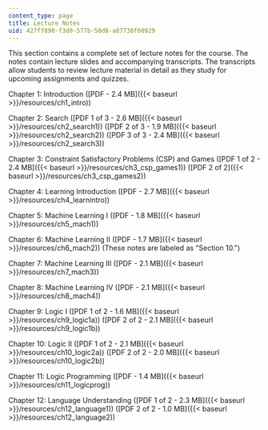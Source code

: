 ```yaml
---
content_type: page
title: Lecture Notes
uid: 427ff890-f3d0-577b-50d8-a87738f60929
---
```


This section contains a complete set of lecture notes for the course. The notes contain lecture slides and accompanying transcripts. The transcripts allow students to review lecture material in detail as they study for upcoming assignments and quizzes.

Chapter 1: Introduction ([PDF - 2.4 MB]({{< baseurl >}}/resources/ch1_intro))

Chapter 2: Search ([PDF 1 of 3 - 2.6 MB]({{< baseurl >}}/resources/ch2_search1)) ([PDF 2 of 3 - 1.9 MB]({{< baseurl >}}/resources/ch2_search2)) ([PDF 3 of 3 - 2.4 MB]({{< baseurl >}}/resources/ch2_search3))

Chapter 3: Constraint Satisfactory Problems (CSP) and Games ([PDF 1 of 2 - 2.4 MB]({{< baseurl >}}/resources/ch3_csp_games1)) ([PDF 2 of 2]({{< baseurl >}}/resources/ch3_csp_games2))

Chapter 4: Learning Introduction ([PDF - 2.7 MB]({{< baseurl >}}/resources/ch4_learnintro))

Chapter 5: Machine Learning I ([PDF - 1.8 MB]({{< baseurl >}}/resources/ch5_mach1))

Chapter 6: Machine Learning II ([PDF - 1.7 MB]({{< baseurl >}}/resources/ch6_mach2)) (These notes are labeled as "Section 10.")

Chapter 7: Machine Learning III ([PDF - 2.1 MB]({{< baseurl >}}/resources/ch7_mach3))

Chapter 8: Machine Learning IV ([PDF - 2.1 MB]({{< baseurl >}}/resources/ch8_mach4))

Chapter 9: Logic I ([PDF 1 of 2 - 1.6 MB]({{< baseurl >}}/resources/ch9_logic1a)) ([PDF 2 of 2 - 2.1 MB]({{< baseurl >}}/resources/ch9_logic1b))

Chapter 10: Logic II ([PDF 1 of 2 - 2.1 MB]({{< baseurl >}}/resources/ch10_logic2a)) ([PDF 2 of 2 - 2.0 MB]({{< baseurl >}}/resources/ch10_logic2b))

Chapter 11: Logic Programming ([PDF - 1.4 MB]({{< baseurl >}}/resources/ch11_logicprog))

Chapter 12: Language Understanding ([PDF 1 of 2 - 2.3 MB]({{< baseurl >}}/resources/ch12_language1)) ([PDF 2 of 2 - 1.0 MB]({{< baseurl >}}/resources/ch12_language2))